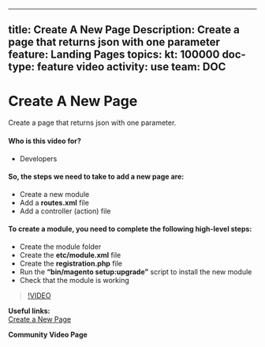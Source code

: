 
---
title: Create A New Page
Description: Create a page that returns json with one parameter
feature: Landing Pages
topics:
kt: 100000
doc-type: feature video
activity: use
team: DOC
---
# Create A New Page

Create a page that returns json with one parameter. 

#### Who is this video for?
* Developers

#### So, the steps we need to take to add a new page are:
* Create a new module
* Add a **routes.xml** file
* Add a controller (action) file

#### To create a module, you need to complete the following high-level steps:
* Create the module folder
* Create the **etc/module.xml** file
* Create the **registration.php** file
* Run the **“bin/magento setup:upgrade”** script to install the new module
* Check that the module is working

>[!VIDEO](https://video.tv.adobe.com/v/35816)

**Useful links:**
<br/>
[Create a New Page](https://devdocs.magento.com/videos/fundamentals/create-a-new-page/)

**Community Video Page**